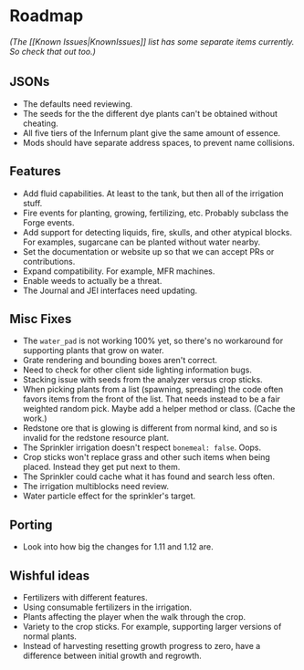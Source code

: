Roadmap
==================================================

###### (The [[Known Issues|KnownIssues]] list has some separate items currently. So check that out too.)

## JSONs
* The defaults need reviewing.
* The seeds for the the different dye plants can't be obtained without cheating.
* All five tiers of the Infernum plant give the same amount of essence.
* Mods should have separate address spaces, to prevent name collisions.

## Features
* Add fluid capabilities. At least to the tank, but then all of the irrigation stuff.
* Fire events for planting, growing, fertilizing, etc. Probably subclass the Forge events.
* Add support for detecting liquids, fire, skulls, and other atypical blocks. For examples, sugarcane can be planted without water nearby.
* Set the documentation or website up so that we can accept PRs or contributions.
* Expand compatibility. For example, MFR machines.
* Enable weeds to actually be a threat.
* The Journal and JEI interfaces need updating.

## Misc Fixes
* The `water_pad` is not working 100% yet, so there's no workaround for supporting plants that grow on water.
* Grate rendering and bounding boxes aren't correct.
* Need to check for other client side lighting information bugs.
* Stacking issue with seeds from the analyzer versus crop sticks.
* When picking plants from a list (spawning, spreading) the code often favors items from the front of the list. That needs instead to be a fair weighted random pick. Maybe add a helper method or class. (Cache the work.)
* Redstone ore that is glowing is different from normal kind, and so is invalid for the redstone resource plant.
* The Sprinkler irrigation doesn't respect `bonemeal: false`. Oops.
* Crop sticks won't replace grass and other such items when being placed. Instead they get put next to them.
* The Sprinkler could cache what it has found and search less often.
* The irrigation multiblocks need review.
* Water particle effect for the sprinkler's target.

## Porting
* Look into how big the changes for 1.11 and 1.12 are.

## Wishful ideas
* Fertilizers with different features.
* Using consumable fertilizers in the irrigation.
* Plants affecting the player when the walk through the crop.
* Variety to the crop sticks. For example, supporting larger versions of normal plants.
* Instead of harvesting resetting growth progress to zero, have a difference between initial growth and regrowth.
